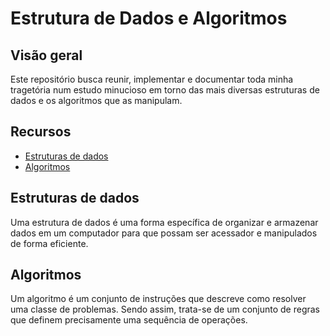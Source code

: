 # Estrutura de Dados e Algoritmos

## Visão geral

Este repositório busca reunir, implementar e documentar toda minha tragetória num estudo minucioso em torno das mais diversas estruturas de dados e os algoritmos que as manipulam.

## Recursos

- [Estruturas de dados](src/data-structure/)
- [Algoritmos](src/algorithms/)

## Estruturas de dados

Uma estrutura de dados é uma forma específica de organizar e armazenar dados em um computador para que possam ser acessador e manipulados de forma eficiente.

## Algoritmos

Um algoritmo é um conjunto de instruções que descreve como resolver uma classe de problemas. Sendo assim, trata-se de um conjunto de regras que definem precisamente uma sequência de operações.
